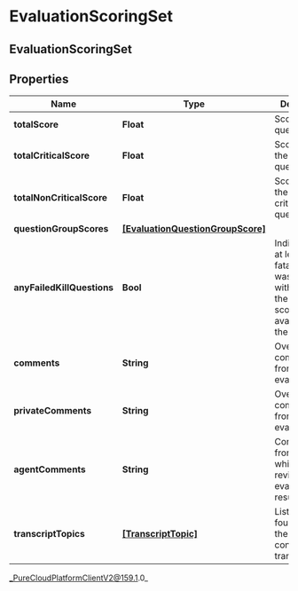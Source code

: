 # EvaluationScoringSet

## EvaluationScoringSet

## Properties

|Name | Type | Description | Notes|
|------------ | ------------- | ------------- | -------------|
| **totalScore** | **Float** | Score of all questions | [optional] |
| **totalCriticalScore** | **Float** | Score of only the critical questions | [optional] |
| **totalNonCriticalScore** | **Float** | Score of only the non-critical questions | [optional] |
| **questionGroupScores** | [**[EvaluationQuestionGroupScore]**](EvaluationQuestionGroupScore) |  | [optional] |
| **anyFailedKillQuestions** | **Bool** | Indicates that at least one fatal question was answered without having the highest score available for the question | [optional] |
| **comments** | **String** | Overall comments from the evaluator | [optional] |
| **privateComments** | **String** | Overall private comments from the evaluator | [optional] |
| **agentComments** | **String** | Comments from the agent while reviewing evaluation results | [optional] |
| **transcriptTopics** | [**[TranscriptTopic]**](TranscriptTopic) | List of topics found within the conversation&#39;s transcripts | [optional] |



_PureCloudPlatformClientV2@159.1.0_
